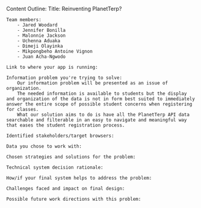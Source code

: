 
Content Outline:
    Title:
        Reinventing PlanetTerp? 

    Team members:
        - Jared Woodard
        - Jennifer Bonilla
        - Malonnie Jackson
        - Uchenna Aduaka
        - Dimeji Olayinka
        - Mikpongbeho Antoine Vignon
        - Juan Acha-Ngwodo

    Link to where your app is running:

    Information problem you're trying to solve:
        Our information problem will be presented as an issue of organization. 
        The needed information is available to students but the display and organization of the data is not in form best suited to immediately answer the entire scope of possible student concerns when registering for classes.
        What our solution aims to do is have all the PlanetTerp API data searchable and filterable in an easy to navigate and meaningful way that eases the student registration process.

    Identified stakeholders/target browsers:

    Data you chose to work with:

    Chosen strategies and solutions for the problem:

    Technical system decision rationale:

    How/if your final system helps to address the problem:

    Challenges faced and impact on final design:

    Possible future work directions with this problem: